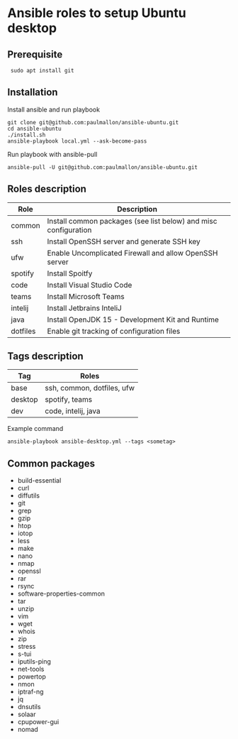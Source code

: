 # Ansible roles to setup Ubuntu desktop

 ## Prerequisite

     sudo apt install git


## Installation
    
Install ansible and run playbook

    git clone git@github.com:paulmallon/ansible-ubuntu.git
    cd ansible-ubuntu
    ./install.sh
    ansible-playbook local.yml --ask-become-pass

Run playbook with ansible-pull

    ansible-pull -U git@github.com:paulmallon/ansible-ubuntu.git




## Roles description

| Role                     | Description  
|--------------------------|----------------------------------------------
|common                    | Install common packages (see list below) and misc configuration
|ssh                       | Install OpenSSH server and generate SSH key
|ufw                       | Enable Uncomplicated Firewall and allow OpenSSH server
|spotify                   | Install Spoitfy 
|code                      | Install Visual Studio Code
|teams                     | Install Microsoft Teams
|intelij                   | Install Jetbrains InteliJ
|java                      | Install  OpenJDK 15 - Development Kit and Runtime
|dotfiles                  | Enable git tracking of configuration files 



## Tags description

| Tag | Roles
|-----|----------------
|base | ssh, common, dotfiles, ufw
|desktop| spotify, teams
|dev| code, intelij, java



Example command

    ansible-playbook ansible-desktop.yml --tags <sometag>



## Common packages

  - build-essential
  - curl
  - diffutils
  - git
  - grep
  - gzip
  - htop
  - iotop
  - less
  - make
  - nano
  - nmap
  - openssl
  - rar
  - rsync
  - software-properties-common
  - tar
  - unzip
  - vim
  - wget
  - whois
  - zip
  - stress
  - s-tui
  - iputils-ping 
  - net-tools
  - powertop
  - nmon
  - iptraf-ng
  - jq
  - dnsutils
  - solaar
  - cpupower-gui
  - nomad
